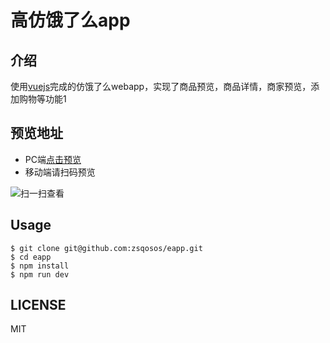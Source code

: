 # 高仿饿了么app

## 介绍

使用[vuejs](https://github.com/vuejs/vue)完成的仿饿了么webapp，实现了商品预览，商品详情，商家预览，添加购物等功能1

## 预览地址

+ PC端[点击预览](https://zsqosos.github.io/eapp)
+ 移动端请扫码预览

![扫一扫查看](http://i4.buimg.com/1949/7ffc239bc35492a6.png)

## Usage

```
$ git clone git@github.com:zsqosos/eapp.git
$ cd eapp
$ npm install
$ npm run dev
```

## LICENSE

MIT

